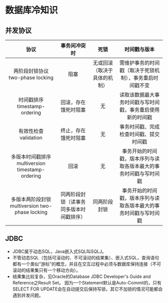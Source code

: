# 数据库冷知识

## 并发协议

|协议|事务间冲突时|死锁|时间戳与版本
|:---:|:---:|:---:|:---:
|两阶段封锁协议 two-phase locking|阻塞|无或回滚（取决于具体的机制）|需维护事务的时间戳（取决于死锁机制），事务重启时间戳不变
|时间戳排序 timestamp-ordering|回滚，存在饿死时阻塞|无|读取该数据最大事务时间戳与写时间戳，事务重启使用新的时间戳
|有效性检查 validation|终止，存在饿死时阻塞|无|事务时间戳、完成检查时间戳、提交时间戳
|多版本时间戳排序 multiversion timestamp-ordering|回滚|无|事务开始的时间戳，版本序列与读取各版本最大的事务时间戳与写时间戳
|多版本两阶段封锁 multiversion two-phase locking|同两阶段封锁（读事务同多版本时间戳排序）|同两阶段封锁|事务开始的时间戳，版本序列与读取各版本最大的事务时间戳与写时间戳

## JDBC
- JDBC属于动态SQL，Java嵌入式SQL叫SQLJ。
- 不管动态SQL（包括可滚动的、不可滚动的结果集）、嵌入式SQL，查询语句都有一个类似“游标”的概念，并且在交互过程中必须与数据库保持连接（不可滚动的结果集只有一个移动方向）。
- 结果集比较复杂，见Oracle的Database JDBC Developer's Guide and Reference之Result Set。
因为一个Statement默认是Auto-Commit的，只有SELECT FOR UPDATE会在自动提交后保持写锁，其它不加锁的情况可能都会遇到并发问题。
